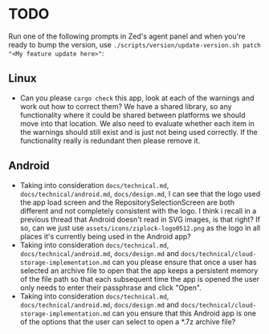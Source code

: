 # TODO

Run one of the following prompts in Zed's agent panel and when you're ready to bump the version, use `./scripts/version/update-version.sh patch "<My feature update here>"`:


## Linux
- Can you please `cargo check` this app, look at each of the warnings and work out how to correct them? We have a shared library, so any functionality where it could be shared between platforms we should move into that location. We also need to evaluate whether each item in the warnings should still exist and is just not being used correctly. If the functionality really is redundant then please remove it.


## Android
- Taking into consideration `docs/technical.md`, `docs/technical/android.md`, `docs/design.md`, I can see that the logo used the app load screen and the RepositorySelectionScreen are both different and not completely consistent with the logo. I think i recall in a previous thread that Android doesn't read in SVG images, is that right? If so, can we just use `assets/icons/ziplock-logo0512.png` as the logo in all places it's currently being used in the Android app?
- Taking into consideration `docs/technical.md`, `docs/technical/android.md`, `docs/design.md` and `docs/technical/cloud-storage-implementation.md` can you please ensure that once a user has selected an archive file to open that the app keeps a persistent memory of the file path so that each subsequent time the app is opened the user only needs to enter their passphrase and click "Open".
- Taking into consideration `docs/technical.md`, `docs/technical/android.md`, `docs/design.md` and `docs/technical/cloud-storage-implementation.md` can you ensure that this Android app is one of the options that the user can select to open a *.7z archive file?
